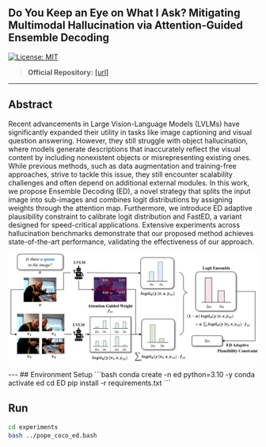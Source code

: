 ## Do You Keep an Eye on What I Ask? Mitigating Multimodal Hallucination via Attention-Guided Ensemble Decoding
[![License: MIT](https://img.shields.io/badge/License-MIT-green.svg)](https://opensource.org/licenses/MIT)
>  **Official Repository:** [\[url\]](https://openreview.net/forum?id=ziw5bzg2NO)

---
##  Abstract

Recent advancements in Large Vision-Language Models (LVLMs) have significantly expanded their utility in tasks like image captioning and visual question answering. However, they still struggle with object hallucination, where models generate descriptions that inaccurately reflect the visual content by including nonexistent objects or misrepresenting existing ones. While previous methods, such as data augmentation and training-free approaches, strive to tackle this issue, they still encounter scalability challenges and often depend on additional external modules. In this work, we propose Ensemble Decoding (ED), a novel strategy that splits the input image into sub-images and combines logit distributions by assigning weights through the attention map. Furthermore, we introduce ED adaptive plausibility constraint to calibrate logit distribution and FastED, a variant designed for speed-critical applications. Extensive experiments across hallucination benchmarks demonstrate that our proposed method achieves state-of-the-art performance, validating the effectiveness of our approach.

<p align="center">
  <img src="./images/ED.png" alt="Ensemble Decoding Framework" width="700"/>
</p>
---
## Environment Setup
```bash
conda create -n ed python=3.10 -y
conda activate ed
cd ED
pip install -r requirements.txt
```

## Run
```bash
cd experiments
bash ../pope_coco_ed.bash
```